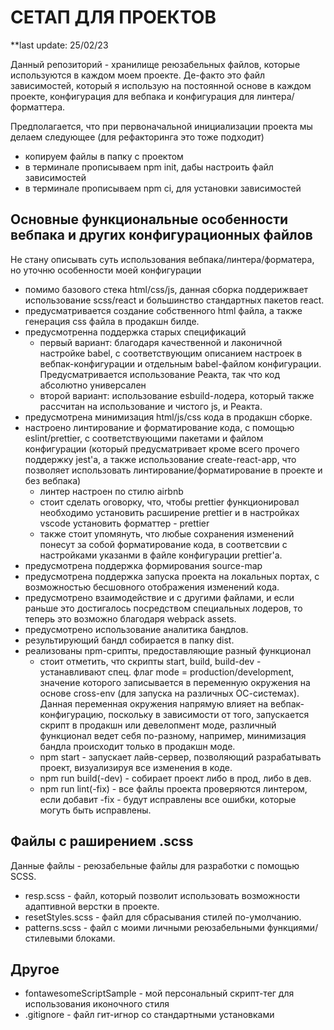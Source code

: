 # СЕТАП ДЛЯ ПРОЕКТОВ

**last update: 25/02/23

Данный репозиторий - хранилище реюзабельных файлов, которые используются в каждом моем проекте. Де-факто это файл зависимостей, который я использую на постоянной основе в каждом проекте, конфигурация для вебпака и конфигурация для линтера/форматтера.

Предполагается, что при первоначальной инициализации проекта мы делаем следующее (для рефакторинга это тоже подходит)
- копируем файлы в папку с проектом
- в терминале прописываем npm init, дабы настроить файл зависимостей
- в терминале прописываем npm ci, для установки зависимостей

## Основные функциональные особенности вебпака и других конфигурационных файлов

Не стану описывать суть использования вебпака/линтера/форматера, но уточню особенности моей конфигурации
- помимо базового стека html/css/js, данная сборка поддерижвает использование scss/react и большинство стандартных пакетов react. 
- предусматривается создание собственного html файла, а также генерация css файла в продакшн билде.
- предусмотренна поддержка старых спецификаций
    - первый вариант: благодаря качественной и лаконичной настройке babel, с соответствующим описанием настроек в вебпак-конфигурации и отдельным babel-файлом конфигурации. Предусматривается использование Реакта, так что код абсолютно универсален
    - второй вариант: использование esbuild-лодера, который также рассчитан на использование и чистого js,  и Реакта.
- предусмотрена минимизация html/js/css кода в продакшн сборке.
- настроено линтирование и форматирование кода, с помощью eslint/prettier, с соответствующими пакетами и файлом конфигурации (который предусматривает кроме всего прочего поддержку jest'a, а также использование create-react-app, что позволяет использовать линтирование/форматирование в проекте и без вебпака)
    - линтер настроен по стилю airbnb
    - стоит сделать оговорку, что, чтобы prettier функционировал необходимо установить расширение prettier и в настройках vscode установить форматтер - prettier
    - также стоит упомянуть, что любые сохранения изменений понесут за собой форматирование кода, в соответсвии с настройками указанми в файле конфигурации prettier'a.
- предусмотрена поддержка формирования source-map
- предусмотрена поддержка запуска проекта на локальных портах, с возможностью бесшовного отображения изменений кода.
- предусмотрено взаимодействие и с другими файлами, и если раньше это достигалось посредством специальных лодеров, то теперь это возможно благодаря webpack assets.
- предусмотрено использование аналитика бандлов.
- результирующий бандл собирается в папку dist.
- реализованы npm-срипты, предоставляющие разный функционал
    - стоит отметить, что скрипты start, build, build-dev - устанавливают спец. флаг mode = production/development, значение которого записывается в переменную окружения на основе cross-env (для запуска на различных ОС-системах). 
    Данная переменная окружения напрямую влияет на вебпак-конфигурацию, поскольку в зависимости от того, запускается скрипт в продакшн или девелопмент моде, различный функционал ведет себя по-разному, например, минимизация бандла происходит только в продакшн моде. 
    - npm start - запускает лайв-сервер, позволяющий разрабатывать проект, визуализируя все изменения в коде. 
    - npm run build(-dev) - собирает проект либо в прод, либо в дев.
    - npm run lint(-fix) - все файлы проекта проверяются линтером, если добавит -fix - будут исправлены все ошибки, которые могуть быть исправлены.

## Файлы с раширением .scss

Данные файлы - реюзабельные файлы для разработки с помощью SCSS. 
- resp.scss - файл, который позволит использовать возможности адаптивной верстки в проекте.
- resetStyles.scss - файл для сбрасывания стилей по-умолчанию.
- patterns.scss - файл с моими личными реюзабельными функциями/стилевыми блоками.

## Другое

- fontawesomeScriptSample - мой персональный скрипт-тег для использования иконочного стиля
- .gitignore - файл гит-игнор со стандартными установками